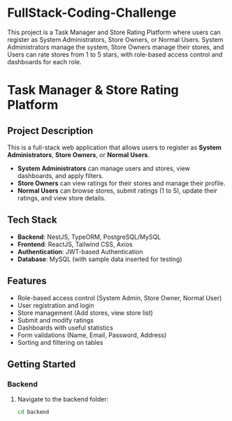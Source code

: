# FullStack-Coding-Challenge
This project is a Task Manager and Store Rating Platform where users can register as System Administrators, Store Owners, or Normal Users. System Administrators manage the system, Store Owners manage their stores, and Users can rate stores from 1 to 5 stars, with role-based access control and dashboards for each role.


# Task Manager & Store Rating Platform

## Project Description
This is a full-stack web application that allows users to register as **System Administrators**, **Store Owners**, or **Normal Users**.  
- **System Administrators** can manage users and stores, view dashboards, and apply filters.  
- **Store Owners** can view ratings for their stores and manage their profile.  
- **Normal Users** can browse stores, submit ratings (1 to 5), update their ratings, and view store details.

## Tech Stack
- **Backend**: NestJS, TypeORM, PostgreSQL/MySQL  
- **Frontend**: ReactJS, Tailwind CSS, Axios  
- **Authentication**: JWT-based Authentication  
- **Database**: MySQL (with sample data inserted for testing)

## Features
- Role-based access control (System Admin, Store Owner, Normal User)  
- User registration and login  
- Store management (Add stores, view store list)  
- Submit and modify ratings  
- Dashboards with useful statistics  
- Form validations (Name, Email, Password, Address)  
- Sorting and filtering on tables

## Getting Started

### Backend
1. Navigate to the backend folder:
   ```bash
   cd backend
